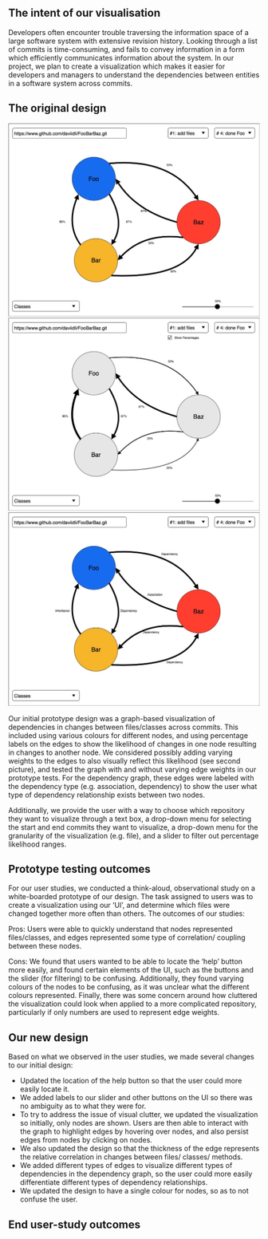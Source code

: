 ## The intent of our visualisation
Developers often encounter trouble traversing the information space of a large software system with extensive revision history. Looking through a list of commits is time-consuming, and fails to convey information in a form which efficiently communicates information about the system. In our project, we plan to create a visualization which makes it easier for developers and managers to understand the dependencies between entities in a software system across commits.

## The original design

![prototype-example1](./media/prototype-example.jpg)
![prototype-example2](./media/prototype-example2.jpg)
![prototype-example3](./media/prototype-example3.jpg)

Our initial prototype design was a graph-based visualization of dependencies in changes between files/classes across commits.
This included using various colours for different nodes, and using percentage labels on the edges to show the likelihood of changes in one node resulting in changes to another node. We considered possibly adding varying weights to the edges to also visually reflect this likelihood (see second picture), and tested the graph with and without varying edge weights in our prototype tests. For the dependency graph, these edges were labeled with the dependency type (e.g. association, dependency) to show the user what type of dependency relationship exists between two nodes.

Additionally, we provide the user with a way to choose which repository they want to visualize through a text box, a drop-down menu for selecting the start and end commits they want to visualize, a drop-down menu for the granularity of the visualization (e.g. file), and a slider to filter out percentage likelihood ranges.

## Prototype testing outcomes
For our user studies, we conducted a think-aloud, observational study on a white-boarded prototype of our design. The task assigned to users was to create a visualization using our ‘UI’, and determine which files were changed together more often than others.
The outcomes of our studies:

Pros: Users were able to quickly understand that nodes represented files/classes, and edges represented some type of correlation/ coupling between these nodes.

Cons: We found that users wanted to be able to locate the ‘help’ button more easily, and found certain elements of the UI, such as the buttons and the slider (for filtering) to be confusing. Additionally, they found varying colours of the nodes to be confusing, as it was unclear what the different colours represented. Finally, there was some concern around how cluttered the visualization could look when applied to a more complicated repository, particularly if only numbers are used to represent edge weights.

## Our new design

Based on what we observed in the user studies, we made several changes to our initial design:
* Updated the location of the help button so that the user could more easily locate it.
* We added labels to our slider and other buttons on the UI so there was no ambiguity as to what they were for.
* To try to address the issue of visual clutter, we updated the visualization so initially, only nodes are shown. Users are then able to interact with the graph to highlight edges by hovering over nodes, and also persist edges from nodes by clicking on nodes.
* We also updated the design so that the thickness of the edge represents the relative correlation in changes between files/ classes/ methods.
* We added different types of edges to visualize different types of dependencies in the dependency graph, so the user could more easily differentiate different types of dependency relationships.
* We updated the design to have a single colour for nodes, so as to not confuse the user.

## End user-study outcomes


